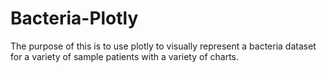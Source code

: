 # Bacteria-Plotly

The purpose of this is to use plotly to visually represent a bacteria dataset for a variety of sample patients with a variety of charts.
